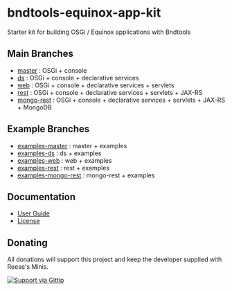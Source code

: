 bndtools-equinox-app-kit
=======================

Starter kit for building OSGi / Equinox applications with Bndtools

Main Branches
-------------

* [master](https://github.com/BryanHunt/bndtools-equinox-app-kit/tree/master) : OSGi + console
* [ds](https://github.com/BryanHunt/bndtools-equinox-app-kit/tree/ds) : OSGi + console + declarative services
* [web](https://github.com/BryanHunt/bndtools-equinox-app-kit/tree/web) : OSGi + console + declarative services + servlets
* [rest](https://github.com/BryanHunt/bndtools-equinox-app-kit/tree/rest) : OSGi + console + declarative services + servlets + JAX-RS
* [mongo-rest](https://github.com/BryanHunt/bndtools-equinox-app-kit/tree/mongo-rest) : OSGi + console + declarative services + servlets + JAX-RS + MongoDB

Example Branches
----------------

* [examples-master](https://github.com/BryanHunt/bndtools-equinox-app-kit/tree/examples-master) : master + examples
* [examples-ds](https://github.com/BryanHunt/bndtools-equinox-app-kit/tree/examples-ds) : ds + examples
* [examples-web](https://github.com/BryanHunt/bndtools-equinox-app-kit/tree/examples-web) : web + examples
* [examples-rest](https://github.com/BryanHunt/bndtools-equinox-app-kit/tree/examples-rest) : rest + examples
* [examples-mongo-rest](https://github.com/BryanHunt/bndtools-equinox-app-kit/tree/examples-mongo-rest) : mongo-rest + examples

Documentation
-------------

* [User Guide](https://github.com/BryanHunt/bndtools-equinox-app-kit/wiki/User-Guide)
* [License](http://www.eclipse.org/legal/epl-v10.html)

Donating
--------

All donations will support this project and keep the developer supplied with Reese's Minis.

[![Support via Gittip](https://rawgithub.com/twolfson/gittip-badge/0.2.0/dist/gittip.png)](https://www.gittip.com/BryanHunt/)
